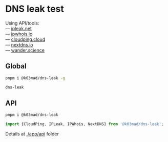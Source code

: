 # DNS leak test

Using API/tools:\
— [ipleak.net](https://airvpn.org/forums/topic/14737-api)\
— [ipwhois.io](https://ipwhois.io/documentation)\
— [cloudping.cloud](https://www.cloudping.cloud/cdn)\
— [nextdns.io](https://test.nextdns.io)\
— [wander.science](https://wander.science/projects/dns/dnssec-resolver-test)

## Global

```bash
pnpm i @k03mad/dns-leak -g
```

```bash
dns-leak
```

## API

```bash
pnpm i @k03mad/dns-leak
```

```js
import {CloudPing, IPLeak, IPWhois, NextDNS} from '@k03mad/dns-leak';
```

Details at [./app/api](/app/api) folder
